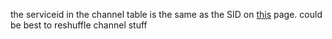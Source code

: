 the serviceid in the channel table is the same as the SID on
[this](http://www.bbc.co.uk/reception/info/sat_frequencies.shtml) page.
could be best to reshuffle channel stuff